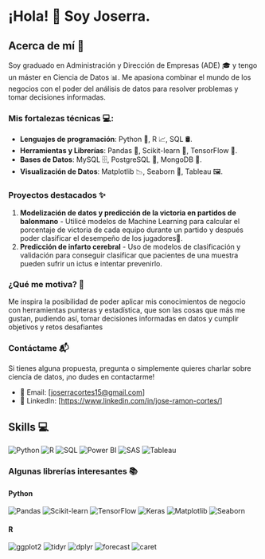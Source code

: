 # ¡Hola! 👋 Soy Joserra.

## Acerca de mí 🚀

Soy graduado en Administración y Dirección de Empresas (ADE) 🎓 y tengo un máster en Ciencia de Datos 📊. Me apasiona combinar el mundo de los negocios con el poder del análisis de datos para resolver problemas y tomar decisiones informadas. 

### Mis fortalezas técnicas 💻:

- **Lenguajes de programación**: Python 🐍, R 📈, SQL 🛢️.
- **Herramientas y Librerías**: Pandas 🐼, Scikit-learn 🤖, TensorFlow 🧠.
- **Bases de Datos**: MySQL 🗄️, PostgreSQL 🐘, MongoDB 🍃.
- **Visualización de Datos**: Matplotlib 📉, Seaborn 🎨, Tableau 🖼️.

### Proyectos destacados ✨

1. **Modelización de datos y predicción de la victoria en partidos de balonmano** - Utilicé modelos de Machine Learning para calcular el porcentaje de victoria de cada equipo durante un partido y después poder clasificar el desempeño de los jugadores🥇.
2. **Predicción de infarto cerebral** - Uso de modelos de clasificación y validación para conseguir clasificar que pacientes de una muestra pueden sufrir un ictus e intentar prevenirlo.

### ¿Qué me motiva? 🌟

Me inspira la posibilidad de poder aplicar mis conocimientos de negocio con herramientas punteras y estadística, que son las cosas que más me gustan, pudiendo así, tomar decisiones informadas en datos y cumplir objetivos y retos desafiantes

### Contáctame 📬

Si tienes alguna propuesta, pregunta o simplemente quieres charlar sobre ciencia de datos, ¡no dudes en contactarme!

- 📧 Email: [joserracortes15@gmail.com]
- 🔗 LinkedIn: [https://www.linkedin.com/in/jose-ramon-cortes/]

## Skills 💻

![Python](https://img.shields.io/badge/Python-intermediate-yellowblue?style=flat&logo=python&logoColor=white)
![R](https://img.shields.io/badge/R-intermediate-bluewhite?style=flat&logo=r&logoColor=white)
![SQL](https://img.shields.io/badge/SQL-intermediate-orangegrey?style=flat&logo=sql&logoColor=white)
![Power BI](https://img.shields.io/badge/Power%20BI-high-f2c811?style=flat&logo=power-bi&logoColor=white)
![SAS](https://img.shields.io/badge/SAS-intermediate-blue?style=flat&logo=sas&logoColor=white)
![Tableau](https://img.shields.io/badge/Tableau-intermediate-blue?style=flat&logo=tableau&logoColor=white)

### Algunas librerías interesantes 📚

#### Python
![Pandas](https://img.shields.io/badge/Pandas-blue?style=flat&logo=pandas&logoColor=white)
![Scikit-learn](https://img.shields.io/badge/Scikit--learn-orange?style=flat&logo=scikit-learn&logoColor=white)
![TensorFlow](https://img.shields.io/badge/TensorFlow-yellow?style=flat&logo=tensorflow&logoColor=white)
![Keras](https://img.shields.io/badge/Keras-red?style=flat&logo=keras&logoColor=white)
![Matplotlib](https://img.shields.io/badge/Matplotlib-magenta?style=flat&logo=matplotlib&logoColor=white)
![Seaborn](https://img.shields.io/badge/Seaborn-teal?style=flat&logo=seaborn&logoColor=white)

#### R
![ggplot2](https://img.shields.io/badge/ggplot2-red?style=flat&logo=r&logoColor=white)
![tidyr](https://img.shields.io/badge/tidyr-blue?style=flat&logo=r&logoColor=white)
![dplyr](https://img.shields.io/badge/dplyr-green?style=flat&logo=r&logoColor=white)
![forecast](https://img.shields.io/badge/forecast-orange?style=flat&logo=r&logoColor=white)
![caret](https://img.shields.io/badge/caret-purple?style=flat&logo=r&logoColor=white)


